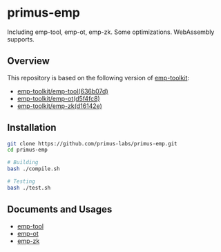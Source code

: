 # primus-emp
Including emp-tool, emp-ot, emp-zk. Some optimizations. WebAssembly supports.


## Overview

This repository is based on the following version of [emp-toolkit](https://github.com/emp-toolkit):

- [emp-toolkit/emp-tool(636b07d)](https://github.com/emp-toolkit/emp-tool/tree/636b07d)
- [emp-toolkit/emp-ot(d5f4fc8)](https://github.com/emp-toolkit/emp-ot/tree/d5f4fc8)
- [emp-toolkit/emp-zk(d16142e)](https://github.com/emp-toolkit/emp-zk/tree/d16142e)


## Installation

```bash
git clone https://github.com/primus-labs/primus-emp.git
cd primus-emp

# Building
bash ./compile.sh

# Testing
bash ./test.sh
```

## Documents and Usages

- [emp-tool](./emp-tool/README.md)
- [emp-ot](./emp-ot/README.md)
- [emp-zk](./emp-zk/README.md)
